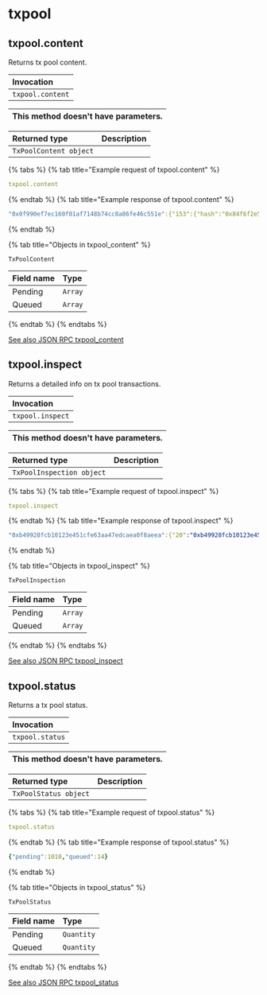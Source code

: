 # txpool



## txpool.content

Returns tx pool content. 


| Invocation |
| :--- |
| `txpool.content` |

| This method doesn't have parameters. |
| :--- |

| Returned type | Description |
| :--- | :--- |
| `TxPoolContent object` |  |

{% tabs %}
{% tab title="Example request of txpool.content" %}
```yaml
txpool.content
```
{% endtab %}
{% tab title="Example response of txpool.content" %}
```yaml
"0x0f990ef7ec160f01af7148b74cc8a86fe46c551e":{"153":{"hash":"0x84f6f2e5d24b9a0c25bd7018adbbf4388b2c07842782f73d5ddc389906d5f2c8","nonce":"0x99","blockHash":null,"blockNumber":null,"transactionIndex":null,"from":"0x0f990ef7ec160f01af7148b74cc8a86fe46c551e","to":"0x1b4e4664de1d57b665b4bf3523cbccf007766de3","value":"0xc8","gasPrice":"0x3b9aca08","gas":"0x1c9c37f","data":"0xaeeb89600000000000000000000000000000000000000000000000000000000000000001","input":"0xaeeb89600000000000000000000000000000000000000000000000000000000000000001","type":"0x0","v":"0x2c","s":"0x20158ce3f4f9c65f8c657c0d91bbfb43632b2951f6192bca8fb3a25c26dd81d5","r":"0x2814d998f2a78dd4f37461485d88158a32ef5dcfa8c57e224b3ea77536df01b1"}}, (...)
```
{% endtab %}

{% tab title="Objects in txpool_content" %}

`TxPoolContent`

| Field name | Type |
| :--- | :--- |
| Pending | `Array` |
| Queued | `Array` |
{% endtab %}
{% endtabs %}

[See also JSON RPC txpool_content](https://docs.nethermind.io/nethermind/ethereum-client/json-rpc/txpool#txpool_content)


## txpool.inspect

Returns a detailed info on tx pool transactions. 


| Invocation |
| :--- |
| `txpool.inspect` |

| This method doesn't have parameters. |
| :--- |

| Returned type | Description |
| :--- | :--- |
| `TxPoolInspection object` |  |

{% tabs %}
{% tab title="Example request of txpool.inspect" %}
```yaml
txpool.inspect
```
{% endtab %}
{% tab title="Example response of txpool.inspect" %}
```yaml
"0xb49928fcb10123e451cfe63aa47edcaea0f8aeea":{"20":"0xb49928fcb10123e451cfe63aa47edcaea0f8aeea: 0 wei + 6721975 × 140000000000 gas","21":"0xb49928fcb10123e451cfe63aa47edcaea0f8aeea: 0 wei + 6721975 × 140000000000 gas","22":"0xb49928fcb10123e451cfe63aa47edcaea0f8aeea: 0 wei + 6721975 × 140000000000 gas","23":"0xb49928fcb10123e451cfe63aa47edcaea0f8aeea: 0 wei + 6700000 × 140000000000 gas","24":"0xb49928fcb10123e451cfe63aa47edcaea0f8aeea: 0 wei + 6700000 × 140000000000 gas","27":"0xb49928fcb10123e451cfe63aa47edcaea0f8aeea: 0 wei + 6700000 × 140000000000 gas"},"0xc51db3339a7603f70b347a0b9680554f777d1f3c":{"82":"0xc51db3339a7603f70b347a0b9680554f777d1f3c: 0 wei + 4500000 × 10000000000 gas"},"0x084dd4aefc6853253573fee9f5fcc23e849d164c":{"17":"0x084dd4aefc6853253573fee9f5fcc23e849d164c: 0 wei + 28472169 × 1000000008 gas"}, (...)
```
{% endtab %}

{% tab title="Objects in txpool_inspect" %}

`TxPoolInspection`

| Field name | Type |
| :--- | :--- |
| Pending | `Array` |
| Queued | `Array` |
{% endtab %}
{% endtabs %}

[See also JSON RPC txpool_inspect](https://docs.nethermind.io/nethermind/ethereum-client/json-rpc/txpool#txpool_inspect)


## txpool.status

Returns a tx pool status. 


| Invocation |
| :--- |
| `txpool.status` |

| This method doesn't have parameters. |
| :--- |

| Returned type | Description |
| :--- | :--- |
| `TxPoolStatus object` |  |

{% tabs %}
{% tab title="Example request of txpool.status" %}
```yaml
txpool.status
```
{% endtab %}
{% tab title="Example response of txpool.status" %}
```yaml
{"pending":1010,"queued":14}
```
{% endtab %}

{% tab title="Objects in txpool_status" %}

`TxPoolStatus`

| Field name | Type |
| :--- | :--- |
| Pending | `Quantity` |
| Queued | `Quantity` |
{% endtab %}
{% endtabs %}

[See also JSON RPC txpool_status](https://docs.nethermind.io/nethermind/ethereum-client/json-rpc/txpool#txpool_status)
